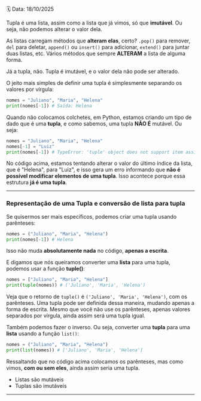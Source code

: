 🗓️ Data: 18/10/2025

Tupla é uma lista, assim como a lista que já vimos, só que **imutável**. Ou seja, não podemos alterar o valor dela.

As listas carregam métodos que **alteram elas**, certo? `.pop()` para remover, `del` para deletar, `append()` ou `insert()` para adicionar, `extend()` para juntar duas listas, etc. Vários métodos que sempre **ALTERAM** a lista de alguma forma.

Já a tupla, não. Tupla é imutável, e o valor dela não pode ser alterado.

O jeito mais simples de definir uma tupla é simplesmente separando os valores por vírgula:

```python
nomes = "Juliano", "Maria", "Helena"
print(nomes[-1]) # Saída: Helena
```

Quando não colocamos colchetes, em Python, estamos criando um tipo de dado que é uma **tupla**, e como sabemos, uma tupla **NÃO É** mutável. Ou seja:

```python
nomes = "Juliano", "Maria", "Helena"
nomes[-1] = "Luiz"
print(nomes[-1]) # TypeError: 'tuple' object does not support item assignment
```

No código acima, estamos tentando alterar o valor do último índice da lista, que é "Helena", para "Luiz", e isso gera um erro informando que **não é possível modificar elementos de uma tupla**. Isso acontece porque essa estrutura **já é uma tupla**.

---

### Representação de uma Tupla e conversão de lista para tupla

Se quisermos ser mais específicos, podemos criar uma tupla usando parênteses:

```python
nomes = ("Juliano", "Maria", "Helena")
print(nomes[-1]) # Helena
```

Isso não muda **absolutamente nada** no código, **apenas a escrita**.

E digamos que nós queiramos converter uma **lista** para uma tupla, podemos usar a função **tuple()**:

```python
nomes = ["Juliano", "Maria", "Helena"]
print(tuple(nomes)) # ('Juliano', 'Maria', 'Helena')
```

Veja que o retorno de `tuple()` é `('Juliano', 'Maria', 'Helena')`, com os parênteses. Uma tupla pode ser definida dessa maneira, mudando apenas a forma de escrita. Mesmo que você não use os parênteses, apenas valores separados por vírgula, ainda assim será uma tupla igual.

Também podemos fazer o inverso. Ou seja, converter uma **tupla** para uma **lista** usando a função `list()`:

```python
nomes = ("Juliano", "Maria", "Helena")
print(list(nomes)) # ['Juliano', 'Maria', 'Helena']
```

Ressaltando que no código acima colocamos os parênteses, mas como vimos, **com ou sem eles**, ainda assim seria uma tupla.

* Listas são mutáveis
* Tuplas são imutáveis

---
